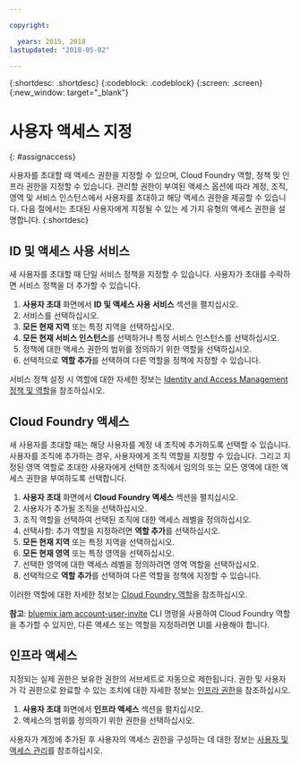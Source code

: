 ```yaml
---

copyright:

  years: 2015, 2018
lastupdated: "2018-05-02"

---
```


{:shortdesc: .shortdesc}
{:codeblock: .codeblock}
{:screen: .screen}
{:new_window: target="_blank"}

# 사용자 액세스 지정
{: #assignaccess}

사용자를 초대할 때 액세스 권한을 지정할 수 있으며, Cloud Foundry 역할, 정책 및 인프라 권한을 지정할 수 있습니다. 관리할 권한이 부여된 액세스 옵션에 따라 계정, 조직, 영역 및 서비스 인스턴스에서 사용자를 초대하고 해당 액세스 권한을 제공할 수 있습니다. 다음 절에서는 초대된 사용자에게 지정될 수 있는 세 가지 유형의 액세스 권한을 설명합니다.
{:shortdesc}

## ID 및 액세스 사용 서비스

새 사용자를 초대할 때 단일 서비스 정책을 지정할 수 있습니다. 사용자가 초대를 수락하면 서비스 정책을 더 추가할 수 있습니다.

1. **사용자 초대** 화면에서 **ID 및 액세스 사용 서비스** 섹션을 펼치십시오.
2. 서비스를 선택하십시오.
3. **모든 현재 지역** 또는 특정 지역을 선택하십시오.
4. **모든 현재 서비스 인스턴스**를 선택하거나 특정 서비스 인스턴스를 선택하십시오.
5. 정책에 대한 액세스 권한의 범위를 정의하기 위한 역할을 선택하십시오.
6. 선택적으로 **역할 추가**를 선택하여 다른 역할을 정책에 지정할 수 있습니다.

서비스 정책 설정 시 역할에 대한 자세한 정보는 [Identity and Access Management 정책 및 역할](/docs/iam/users_roles.html#iamusermanpol)을 참조하십시오.

## Cloud Foundry 액세스

새 사용자를 초대할 때는 해당 사용자를 계정 내 조직에 추가하도록 선택할 수 있습니다. 사용자를 조직에 추가하는 경우, 사용자에게 조직 역할을 지정할 수 있습니다. 그리고 지정된 영역 역할로 초대한 사용자에게 선택한 조직에서 임의의 또는 모든 영역에 대한 액세스 권한을 부여하도록 선택합니다.

1. **사용자 초대** 화면에서 **Cloud Foundry 액세스** 섹션을 펼치십시오.
2. 사용자가 추가될 조직을 선택하십시오.
3. 조직 역할을 선택하여 선택된 조직에 대한 액세스 레벨을 정의하십시오.
4. 선택사항: 추가 역할을 지정하려면 **역할 추가**를 선택하십시오.
5. **모든 현재 지역** 또는 특정 지역을 선택하십시오.
6. **모든 현재 영역** 또는 특정 영역을 선택하십시오.
7. 선택한 영역에 대한 액세스 레벨을 정의하려면 영역 역할을 선택하십시오.
8. 선택적으로 **역할 추가**를 선택하여 다른 역할을 정책에 지정할 수 있습니다.

이러한 역할에 대한 자세한 정보는 [Cloud Foundry 역할](/docs/iam/users_roles.html#cfroles)을 참조하십시오.

**참고**: [bluemix iam account-user-invite](/docs/cli/reference/bluemix_cli/bx_cli.html#bluemix_iam_account_user_invite) CLI 명령을 사용하여 Cloud Foundry 역할을 추가할 수 있지만, 다른 액세스 또는 역할을 지정하려면 UI를 사용해야 합니다.

## 인프라 액세스

지정되는 실제 권한은 보유한 권한의 서브세트로 자동으로 제한됩니다. 권한 및 사용자가 각 권한으로 완료할 수 있는 조치에 대한 자세한 정보는 [인프라 권한](/docs/iam/users_roles.html#infrapermissions)을 참조하십시오.

1. **사용자 초대** 화면에서 **인프라 액세스** 섹션을 펼치십시오.
2. 액세스의 범위를 정의하기 위한 권한을 선택하십시오.

사용자가 계정에 추가된 후 사용자의 액세스 권한을 구성하는 데 대한 정보는 [사용자 및 액세스 관리](/docs/iam/iamusermanage.html)를 참조하십시오.

